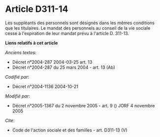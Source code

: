 # Article D311-14

Les suppléants des personnels sont désignés dans les mêmes conditions que les titulaires. Le mandat des personnels au conseil
de la vie sociale cesse à l'expiration de leur mandat prévu à l'article D. 311-13.

**Liens relatifs à cet article**

_Anciens textes_:

  - Décret n°2004-287 2004-03-25 art. 13
  - Décret n°2004-287 du 25 mars 2004 - art. 13 (Ab)

_Codifié par_:

  - Décret n°2004-1136 2004-10-21

_Modifié par_:

  - Décret n°2005-1367 du 2 novembre 2005 - art. 9 () JORF 4 novembre 2005

_Cite_:

  - Code de l'action sociale et des familles - art. D311-13 (V)
